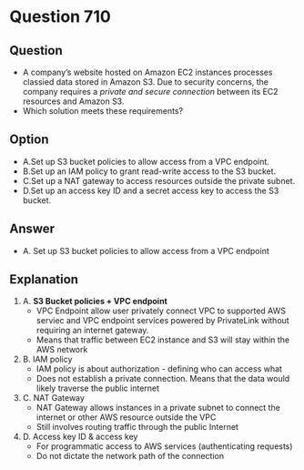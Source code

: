 # Question 710
## Question
* A company’s website hosted on Amazon EC2 instances processes classied data stored in Amazon S3. Due to security concerns, the company requires a *private and secure connection* between its EC2 resources and Amazon S3.
* Which solution meets these requirements?

## Option
* A.Set up S3 bucket policies to allow access from a VPC endpoint.
* B.Set up an IAM policy to grant read-write access to the S3 bucket.
* C.Set up a NAT gateway to access resources outside the private subnet.
* D.Set up an access key ID and a secret access key to access the S3 bucket.

## Answer 
* A. Set up S3 bucket policies to allow access from a VPC endpoint

## Explanation
1. A. **S3 Bucket policies + VPC endpoint**
   * VPC Endpoint allow user privately connect VPC to supported AWS serviec and VPC endpoint services powered by PrivateLink without requiring an internet gateway.
   * Means that traffic between EC2 instance and S3 will stay within the AWS network
2. B. IAM policy
   * IAM policy is about authorization - defining who can access what
   * Does not establish a private connection. Means that the data would likely traverse the public internet
3. C. NAT Gateway
   * NAT Gateway allows instances in a private subnet to connect the internet or other AWS resource outside the VPC
   * Still involves routing traffic through the public Internet
4. D. Access key ID & access key
   * For programmatic access to AWS services (authenticating requests)
   * Do not dictate the network path of the connection
 